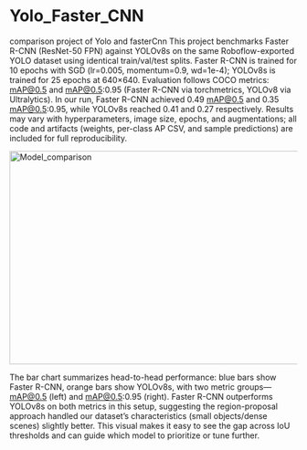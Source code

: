 # Yolo_Faster_CNN
comparison project of Yolo and fasterCnn
This project benchmarks Faster R-CNN (ResNet-50 FPN) against YOLOv8s on the same Roboflow-exported YOLO dataset using identical train/val/test splits. Faster R-CNN is trained for 10 epochs with SGD (lr=0.005, momentum=0.9, wd=1e-4); YOLOv8s is trained for 25 epochs at 640×640. Evaluation follows COCO metrics: mAP@0.5 and mAP@0.5:0.95 (Faster R-CNN via torchmetrics, YOLOv8 via Ultralytics). In our run, Faster R-CNN achieved 0.49 mAP@0.5 and 0.35 mAP@0.5:0.95, while YOLOv8s reached 0.41 and 0.27 respectively. Results may vary with hyperparameters, image size, epochs, and augmentations; all code and artifacts (weights, per-class AP CSV, and sample predictions) are included for full reproducibility.

<img width="536" height="374" alt="Model_comparison" src="https://github.com/user-attachments/assets/42c80991-ddb3-4478-9725-18c698733f07" />

The bar chart summarizes head-to-head performance: blue bars show Faster R-CNN, orange bars show YOLOv8s, with two metric groups—mAP@0.5 (left) and mAP@0.5:0.95 (right). Faster R-CNN outperforms YOLOv8s on both metrics in this setup, suggesting the region-proposal approach handled our dataset’s characteristics (small objects/dense scenes) slightly better. This visual makes it easy to see the gap across IoU thresholds and can guide which model to prioritize or tune further.
